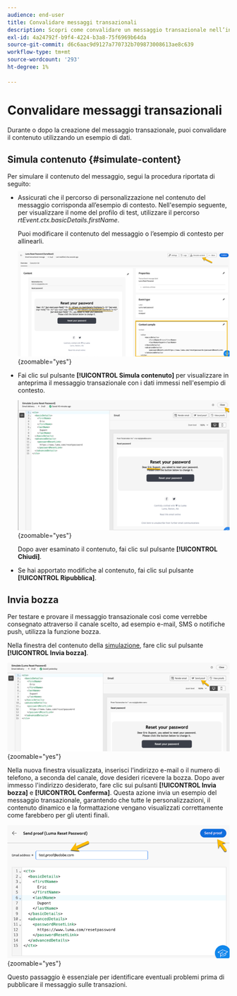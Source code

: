 ```yaml
---
audience: end-user
title: Convalidare messaggi transazionali
description: Scopri come convalidare un messaggio transazionale nell’interfaccia utente di Campaign Web
exl-id: 4a24792f-b9f4-4224-b3a8-75f6969b64da
source-git-commit: d6c6aac9d9127a770732b709873008613ae8c639
workflow-type: tm+mt
source-wordcount: '293'
ht-degree: 1%

---
```


# Convalidare messaggi transazionali

Durante o dopo la creazione del messaggio transazionale, puoi convalidare il contenuto utilizzando un esempio di dati.

## Simula contenuto {#simulate-content}

Per simulare il contenuto del messaggio, segui la procedura riportata di seguito:

* Assicurati che il percorso di personalizzazione nel contenuto del messaggio corrisponda all’esempio di contesto. Nell&#39;esempio seguente, per visualizzare il nome del profilo di test, utilizzare il percorso *rtEvent.ctx.basicDetails.firstName*.

  Puoi modificare il contenuto del messaggio o l’esempio di contesto per allinearli.

  ![Schermata che mostra la verifica dei percorsi di personalizzazione nel contenuto del messaggio](assets/validate-verification.png){zoomable="yes"}

* Fai clic sul pulsante **[!UICONTROL Simula contenuto]** per visualizzare in anteprima il messaggio transazionale con i dati immessi nell&#39;esempio di contesto.

  ![Schermata che mostra il pulsante Simula contenuto e la funzionalità di anteprima](assets/validate-simulate.png){zoomable="yes"}

  Dopo aver esaminato il contenuto, fai clic sul pulsante **[!UICONTROL Chiudi]**.

* Se hai apportato modifiche al contenuto, fai clic sul pulsante **[!UICONTROL Ripubblica]**.

## Invia bozza

Per testare e provare il messaggio transazionale così come verrebbe consegnato attraverso il canale scelto, ad esempio e-mail, SMS o notifiche push, utilizza la funzione bozza.

Nella finestra del contenuto della [simulazione](#simulate-content), fare clic sul pulsante **[!UICONTROL Invia bozza]**.

![Schermata che mostra il pulsante Invia bozza nella finestra del contenuto della simulazione](assets/transactional-proof.png){zoomable="yes"}

Nella nuova finestra visualizzata, inserisci l’indirizzo e-mail o il numero di telefono, a seconda del canale, dove desideri ricevere la bozza. Dopo aver immesso l&#39;indirizzo desiderato, fare clic sui pulsanti **[!UICONTROL Invia bozza]** e **[!UICONTROL Conferma]**. Questa azione invia un esempio del messaggio transazionale, garantendo che tutte le personalizzazioni, il contenuto dinamico e la formattazione vengano visualizzati correttamente come farebbero per gli utenti finali.

![Schermata che mostra la funzionalità Send proof e il processo di conferma](assets/transactional-sendproof.png){zoomable="yes"}

Questo passaggio è essenziale per identificare eventuali problemi prima di pubblicare il messaggio sulle transazioni.